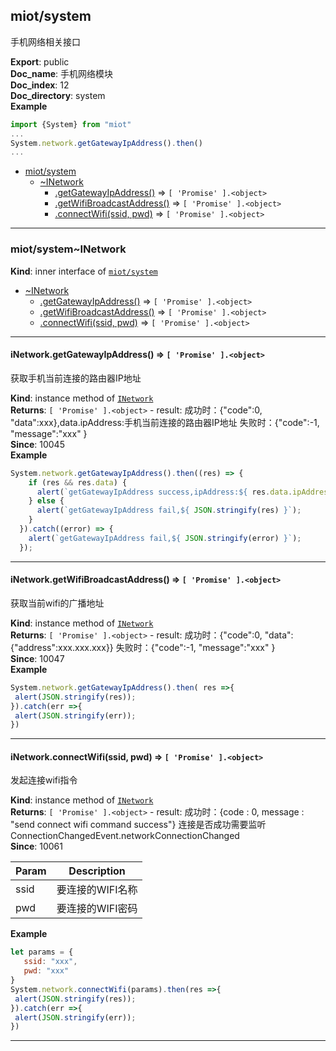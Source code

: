 <a name="module_miot/system"></a>

## miot/system
手机网络相关接口

**Export**: public  
**Doc_name**: 手机网络模块  
**Doc_index**: 12  
**Doc_directory**: system  
**Example**  
```js
import {System} from "miot"
...
System.network.getGatewayIpAddress().then()
...
```

* [miot/system](#module_miot/system)
    * [~INetwork](#module_miot/system..INetwork)
        * [.getGatewayIpAddress()](#module_miot/system..INetwork+getGatewayIpAddress) ⇒ <code>[ &#x27;Promise&#x27; ].&lt;object&gt;</code>
        * [.getWifiBroadcastAddress()](#module_miot/system..INetwork+getWifiBroadcastAddress) ⇒ <code>[ &#x27;Promise&#x27; ].&lt;object&gt;</code>
        * [.connectWifi(ssid, pwd)](#module_miot/system..INetwork+connectWifi) ⇒ <code>[ &#x27;Promise&#x27; ].&lt;object&gt;</code>


* * *

<a name="module_miot/system..INetwork"></a>

### miot/system~INetwork
**Kind**: inner interface of [<code>miot/system</code>](#module_miot/system)  

* [~INetwork](#module_miot/system..INetwork)
    * [.getGatewayIpAddress()](#module_miot/system..INetwork+getGatewayIpAddress) ⇒ <code>[ &#x27;Promise&#x27; ].&lt;object&gt;</code>
    * [.getWifiBroadcastAddress()](#module_miot/system..INetwork+getWifiBroadcastAddress) ⇒ <code>[ &#x27;Promise&#x27; ].&lt;object&gt;</code>
    * [.connectWifi(ssid, pwd)](#module_miot/system..INetwork+connectWifi) ⇒ <code>[ &#x27;Promise&#x27; ].&lt;object&gt;</code>


* * *

<a name="module_miot/system..INetwork+getGatewayIpAddress"></a>

#### iNetwork.getGatewayIpAddress() ⇒ <code>[ &#x27;Promise&#x27; ].&lt;object&gt;</code>
获取手机当前连接的路由器IP地址

**Kind**: instance method of [<code>INetwork</code>](#module_miot/system..INetwork)  
**Returns**: <code>[ &#x27;Promise&#x27; ].&lt;object&gt;</code> - result:
成功时：{"code":0, "data":xxx},data.ipAddress:手机当前连接的路由器IP地址
失败时：{"code":-1, "message":"xxx" }  
**Since**: 10045  
**Example**  
```js
System.network.getGatewayIpAddress().then((res) => {
    if (res && res.data) {
      alert(`getGatewayIpAddress success,ipAddress:${ res.data.ipAddress }`);
    } else {
      alert(`getGatewayIpAddress fail,${ JSON.stringify(res) }`);
    }
  }).catch((error) => {
    alert(`getGatewayIpAddress fail,${ JSON.stringify(error) }`);
  });
```

* * *

<a name="module_miot/system..INetwork+getWifiBroadcastAddress"></a>

#### iNetwork.getWifiBroadcastAddress() ⇒ <code>[ &#x27;Promise&#x27; ].&lt;object&gt;</code>
获取当前wifi的广播地址

**Kind**: instance method of [<code>INetwork</code>](#module_miot/system..INetwork)  
**Returns**: <code>[ &#x27;Promise&#x27; ].&lt;object&gt;</code> - result:
成功时：{"code":0, "data":{"address":xxx.xxx.xxx}}
失败时：{"code":-1, "message":"xxx" }  
**Since**: 10047  
**Example**  
```js
System.network.getGatewayIpAddress().then( res =>{
 alert(JSON.stringify(res));
}).catch(err =>{
 alert(JSON.stringify(err));
})
```

* * *

<a name="module_miot/system..INetwork+connectWifi"></a>

#### iNetwork.connectWifi(ssid, pwd) ⇒ <code>[ &#x27;Promise&#x27; ].&lt;object&gt;</code>
发起连接wifi指令

**Kind**: instance method of [<code>INetwork</code>](#module_miot/system..INetwork)  
**Returns**: <code>[ &#x27;Promise&#x27; ].&lt;object&gt;</code> - result:
成功时：{code : 0, message : "send connect wifi command success"}
连接是否成功需要监听ConnectionChangedEvent.networkConnectionChanged  
**Since**: 10061  

| Param | Description |
| --- | --- |
| ssid | 要连接的WIFI名称 |
| pwd | 要连接的WIFI密码 |

**Example**  
```js
let params = {
   ssid: "xxx",
   pwd: "xxx"
}
System.network.connectWifi(params).then(res =>{
 alert(JSON.stringify(res));
}).catch(err =>{
 alert(JSON.stringify(err));
})
```

* * *

